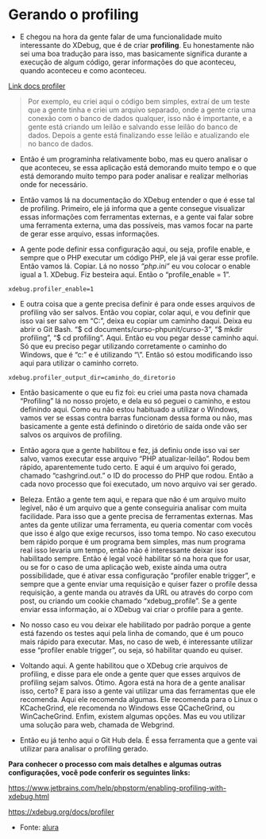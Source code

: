 # Gerando o profiling

- E chegou na hora da gente falar de uma funcionalidade muito interessante do XDebug, que é de criar **profiling**. Eu honestamente não sei uma boa tradução para isso, mas basicamente significa durante a execução de algum código, gerar informações do que aconteceu, quando aconteceu e como aconteceu. 

[Link docs profiler](https://xdebug.org/docs/profiler)

> Por exemplo, eu criei aqui o código bem simples, extraí de um teste que a gente tinha e criei um arquivo separado, onde a gente cria uma conexão com o banco de dados qualquer, isso não é importante, e a gente está criando um leilão e salvando esse leilão do banco de dados. Depois a gente está finalizando esse leilão e atualizando ele no banco de dados.

- Então é um programinha relativamente bobo, mas eu quero analisar o que aconteceu, se essa aplicação está demorando muito tempo e o que está demorando muito tempo para poder analisar e realizar melhorias onde for necessário.

- Então vamos lá na documentação do XDebug entender o que é esse tal de profiling. Primeiro, ele já informa que a gente consegue visualizar essas informações com ferramentas externas, e a gente vai falar sobre uma ferramenta externa, uma das possíveis, mas vamos focar na parte de gerar esse arquivo, essas informações.

- A gente pode definir essa configuração aqui, ou seja, profile enable, e sempre que o PHP executar um código PHP, ele já vai gerar esse profile. Então vamos lá. Copiar. Lá no nosso *“php.ini”* eu vou colocar o enable igual a 1. XDebug. Fiz besteira aqui. Então o “profile_enable = 1”.
```
xdebug.profiler_enable=1
```

- E outra coisa que a gente precisa definir é para onde esses arquivos de profiling vão ser salvos. Então vou copiar, colar aqui, e vou definir que isso vai ser salvo em “C:”, deixa eu copiar um caminho daqui. Deixa eu abrir o Git Bash. “$ cd documents/curso-phpunit/curso-3”, “$ mkdir profiling”, “$ cd profiling”. Aqui. Então eu vou pegar desse caminho aqui. Só que eu preciso pegar utilizando corretamente o caminho do Windows, que é “c:” e é utilizando “\”. Então só estou modificando isso aqui para utilizar o caminho correto.
```
xdebug.profiler_output_dir=caminho_do_diretorio
```

- Então basicamente o que eu fiz foi: eu criei uma pasta nova chamada “Profiling” lá no nosso projeto, e dela eu só peguei o caminho, e estou definindo aqui. Como eu não estou habituado a utilizar o Windows, vamos ver se essas contra barras funcionam dessa forma ou não, mas basicamente a gente está definindo o diretório de saída onde vão ser salvos os arquivos de profiling.

- Então agora que a gente habilitou e fez, já definiu onde isso vai ser salvo, vamos executar esse arquivo “PHP atualizar-leilão”. Rodou bem rápido, aparentemente tudo certo. E aqui é um arquivo foi gerado, chamado “cashgrind.out.” o ID do processo do PHP que rodou. Então a cada novo processo que foi executado, um novo arquivo vai ser gerado.

- Beleza. Então a gente tem aqui, e repara que não é um arquivo muito legível, não é um arquivo que a gente conseguiria analisar com muita facilidade. Para isso que a gente precisa de ferramentas externas. Mas antes da gente utilizar uma ferramenta, eu queria comentar com vocês que isso é algo que exige recursos, isso toma tempo. No caso executou bem rápido porque é um programa bem simples, mas num programa real isso levaria um tempo, então não é interessante deixar isso habilitado sempre. Então é legal você habilitar só na hora que for usar, ou se for o caso de uma aplicação web, existe ainda uma outra possibilidade, que é ativar essa configuração “profiler enable trigger”, e sempre que a gente enviar uma requisição e quiser fazer o profile dessa requisição, a gente manda ou através da URL ou através do corpo com post, ou criando um cookie chamado “xdebug_profile”. Se a gente enviar essa informação, aí o XDebug vai criar o profile para a gente.

- No nosso caso eu vou deixar ele habilitado por padrão porque a gente está fazendo os testes aqui pela linha de comando, que é um pouco mais rápido para executar. Mas, no caso de web, é interessante utilizar esse “profiler enable trigger”, ou seja, só habilitar quando eu quiser.

- Voltando aqui. A gente habilitou que o XDebug crie arquivos de profiling, e disse para ele onde a gente quer que esses arquivos de profiling sejam salvos. Ótimo. Agora está na hora de a gente analisar isso, certo? E para isso a gente vai utilizar uma das ferramentas que ele recomenda. Aqui ele recomenda algumas. Ele recomenda para o Linux o KCacheGrind, ele recomenda no Windows esse QCacheGrind, ou WinCacheGrind. Enfim, existem algumas opções. Mas eu vou utilizar uma solução para web, chamada de Webgrind.

- Então eu já tenho aqui o Git Hub dela. É essa ferramenta que a gente vai utilizar para analisar o profiling gerado.

**Para conhecer o processo com mais detalhes e algumas outras configurações, você pode conferir os seguintes links:**

https://www.jetbrains.com/help/phpstorm/enabling-profiling-with-xdebug.html

https://xdebug.org/docs/profiler

- Fonte: [alura](https://cursos.alura.com.br/course/php-xdebug-profiling/task/64540)


